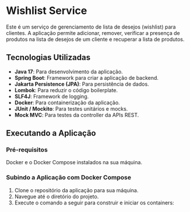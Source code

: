 # Wishlist Service

Este é um serviço de gerenciamento de lista de desejos (wishlist) para clientes. A aplicação permite adicionar, remover, verificar a presença de produtos na lista de desejos de um cliente e recuperar a lista de produtos.

## Tecnologias Utilizadas

- **Java 17**: Para desenvolvimento da aplicação.
- **Spring Boot**: Framework para criar a aplicação de backend.
- **Jakarta Persistence (JPA)**: Para persistência de dados.
- **Lombok**: Para reduzir o código boilerplate.
- **SLF4J**: Framework de logging.
- **Docker**: Para containerização da aplicação.
- **JUnit / Mockito**: Para testes unitários e mocks.
- **Mock MVC**: Para testes da controller da APIs REST.

## Executando a Aplicação

### Pré-requisitos

Docker e o Docker Compose instalados na sua máquina.

### Subindo a Aplicação com Docker Compose

1. Clone o repositório da aplicação para sua máquina.
2. Navegue até o diretório do projeto.
3. Execute o comando a seguir para construir e iniciar os containers: